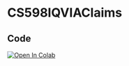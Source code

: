 # CS598IQVIAClaims
## Code
[![Open In Colab](https://colab.research.google.com/assets/colab-badge.svg)](https://colab.research.google.com/github/balaksuiuc/CS598IQVIAClaims/blob/main/src/cost_prediction.ipynb)

